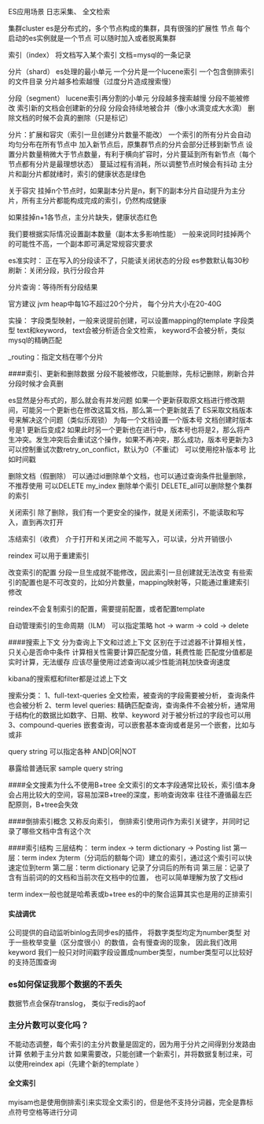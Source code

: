 ES应用场景
日志采集、 全文检索

集群cluster
es是分布式的，多个节点构成的集群，具有很强的扩展性
节点
每个启动的es实例就是一个节点 可以随时加入或者脱离集群

索引（index）
将文档写入某个索引 文档=mysql的一条记录

分片（shard）
es处理的最小单元
一个分片是一个lucene索引
一个包含倒排索引的文件目录
分片越多检索越慢（过度分片造成搜索慢）

分段（segment）
lucene索引再分割的小单元
分段越多搜索越慢
分段不能被修改
索引新的文档会创建新的分段
分段会持续地被合并（像小水滴变成大水滴）
删除文档的时候不会真的删除（只是标记）



分片：扩展和容灾（索引一旦创建分片数量不能改）
一个索引的所有分片会自动均匀分布在所有节点中
加入新节点后，原集群节点的分片会部分迁移到新节点
设置分片数量稍微大于节点数量，有利于横向扩容时，分片蔓延到所有新节点（每个节点都有分片是最理想状态）
蔓延过程有消耗，所以调整节点时候会有抖动
主分片和副分片都就绪时，索引的健康状态是绿色


关于容灾
挂掉n个节点时，如果副本分片是n，剩下的副本分片自动提升为主分片，所有主分片都能构成完成的索引，仍然构成健康

如果挂掉n+1各节点，主分片缺失，健康状态红色

我们要根据实际情况设置副本数量（副本太多影响性能）
一般来说同时挂掉两个的可能性不高，一个副本即可满足常规容灾要求


es准实时： 正在写入的分段读不了，只能读关闭状态的分段
es参数默认每30秒刷新：关闭分段，执行分段合并

分片查询：等待所有分段结果


官方建议 jvm heap中每1G不超过20个分片， 每个分片大小在20-40G

实操：
字段类型映射，一般来说提前创建，可以设置mapping的template
字段类型 text和keyword， text会被分析适合全文检索， keyword不会被分析，类似mysql的精确匹配

_routing：指定文档在哪个分片


####索引、更新和删除数据
分段不能被修改，只能删除，先标记删除，刷新合并分段时候才会真删

es显然是分布式的，那么就会有并发问题
如果一个更新获取原文档进行修改期间，可能另一个更新也在修改这篇文档，那么第一个更新就丢了
ES采取文档版本号来解决这个问题（类似乐观锁）
为每一个文档设置一个版本号
文档创建时版本号是1 更新后变成2
如果此时另一个更新也在进行中，版本号也将是2，那么将产生冲突。发生冲突后会重试这个操作，如果不再冲突，那么成功，版本号更新为3
可以控制重试次数retry_on_conflict，默认为0（不重试） 可以使用挖补版本号 比如时间戳

删除文档（假删除）
可以通过id删除单个文档，也可以通过查询条件批量删除， 不推荐使用
可以DELETE my_index 删除单个索引
DELETE_all可以删除整个集群的索引


关闭索引
除了删除，我们有一个更安全的操作，就是关闭索引，不能读取和写入，直到再次打开

冻结索引（收费）
介于打开和关闭之间
不能写入，可以读，分片开销很小

reindex
可以用于重建索引

改变索引的配置
分段一旦生成就不能修改，因此索引一旦创建就无法改变
有些索引的配置也是不可改变的，比如分片数量，mapping映射等，只能通过重建索引修改

reindex不会复制索引的配置，需要提前配置，或者配置template


自动管理索引的生命周期（ILM）
可以指定策略 hot -> warm -> cold -> delete


####搜索上下文
分为查询上下文和过滤上下文
区别在于过滤器不计算相关性，只关心是否命中条件
计算相关性需要计算匹配度分值，耗费性能
匹配度分值都是实时计算，无法缓存
应该尽量使用过滤查询以减少性能消耗加快查询速度

kibana的搜索框和filter都是过滤上下文

搜索分类：
1、full-text-queries
全文检索，被查询的字段需要被分析， 查询条件也会被分析
2、term level queries:
精确匹配查询，查询条件不会被分析，通常用于结构化的数据比如数字、日期、枚举、keyword
对于被分析过的字段也可以用
3、compound-queries
嵌套查询，可以嵌套基本查询或者是另一个嵌套，比如与或非


query string 
可以指定各种 AND|OR|NOT

暴露给普通玩家 sample query string


####全文搜素为什么不使用B+tree
全文索引的文本字段通常比较长，索引值本身会占用比较大的空间，容易加深B+tree的深度，影响查询效率
往往不遵循最左匹配原则，B+tree会失效

####倒排索引概念
又称反向索引， 倒排索引使用词作为索引关键字，并同时记录了哪些文档中含有这个次

####索引结构
三层结构： term index -> term dictionary -> Posting list
第一层：term index 为term（分词后的额每个词）建立的索引，通过这个索引可以快速定位到term
第二层：term dictionary 记录了分词后的所有词
第三层：记录了含有当前词的的文档和当前次在文档中的位置， 也可以简单理解为放了文档id

term index一般也就是哈希表或b+tree
es的中的聚合运算其实也是用的正排索引

#### 实战调优
公司提供的自动监听binlog去同步es的插件， 将数字类型均定为number类型
对于一些枚举变量（区分度很小）的数值，会有慢查询的现象， 因此我们改用keyword
我们一般只对时间戳字段设置成number类型，number类型可以比较好的支持范围查询

### es如何保证我那个数据的不丢失
数据节点会保存translog， 类似于redis的aof

### 主分片数可以变化吗？
不能动态调整，每个索引的主分片数量是固定的，因为用于分片之间得到分发路由计算 依赖于主分片数
如果需要改，只能创建一个新索引，并将数据复制过来，可以使用reindex api（先建个新的template ）

#### 全文索引
myisam也是使用倒排索引来实现全文索引的，但是他不支持分词器，完全是靠标点符号空格等进行分词



























